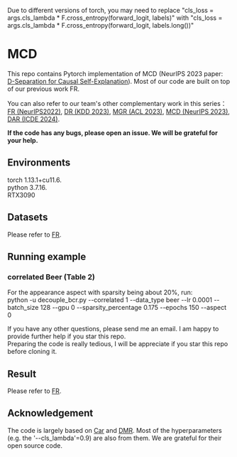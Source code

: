 




Due to different versions of torch, you may need to replace "cls_loss = args.cls_lambda * F.cross_entropy(forward_logit, labels)" with "cls_loss = args.cls_lambda * F.cross_entropy(forward_logit, labels.long())"



# MCD
This repo contains Pytorch implementation of MCD (NeurIPS 2023 paper: [D-Separation for Causal Self-Explanation](https://arxiv.org/abs/2309.13391)).  Most of our code are built on top of our previous work FR.

You can also refer to our team's other complementary work in this series：[FR (NeurIPS2022)](https://arxiv.org/abs/2209.08285), [DR (KDD 2023)](https://dl.acm.org/doi/abs/10.1145/3580305.3599299), [MGR (ACL 2023)](https://arxiv.org/abs/2305.04492), [MCD (NeurIPS 2023)](https://arxiv.org/abs/2309.13391), [DAR (ICDE 2024)](https://arxiv.org/abs/2312.04103).

**If the code has any bugs, please open an issue. We will be grateful for your help.**



## Environments
torch 1.13.1+cu11.6.  
python 3.7.16.   
RTX3090  
## Datasets
Please refer to [FR](https://github.com/jugechengzi/FR).  

## Running example
### correlated Beer (Table 2)   

For the appearance aspect with sparsity being about 20%, run:   
python -u decouple_bcr.py --correlated 1 --data_type beer --lr 0.0001 --batch_size 128 --gpu 0 --sparsity_percentage 0.175 --epochs 150 --aspect 0

If you have any other questions, please send me an email. I am happy to provide further help if you star this repo.  
Preparing the code is really tedious, I will be appreciate if you star this repo before cloning it.



## Result
Please refer to [FR](https://github.com/jugechengzi/FR).  





## Acknowledgement

The code is largely based on [Car](https://github.com/code-terminator/classwise_rationale) and [DMR](https://github.com/kochsnow/distribution-matching-rationality). Most of the hyperparameters (e.g. the '--cls_lambda'=0.9) are also from them. We are grateful for their open source code.
